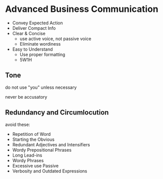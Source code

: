 # Advanced Business Communication

- Convey Expected Action
- Deliver Compact Info
- Clear & Concise
  - use active voice, not passive voice
  - Eliminate wordiness
- Easy to Understand
  - Use proper formatting
  - 5W1H

## Tone

do not use "you" unless necessary

never be accusatory

## Redundancy and Circumlocution

avoid these:

- Repetition of Word
- Starting the Obvious
- Redundant Adjectives and Intensifiers
- Wordy Prepositional Phrases
- Long Lead-ins
- Wordy Phrases
- Excessive use Passive
- Verbosity and Outdated Expressions

